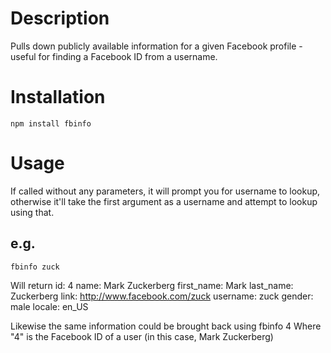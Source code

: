 # Description
Pulls down publicly available information for a given Facebook profile - useful for finding a Facebook ID from a username.

# Installation
    npm install fbinfo

# Usage
If called without any parameters, it will prompt you for username to lookup, otherwise it'll take the first argument as a username and attempt to lookup using that.

## e.g.
    fbinfo zuck
Will return
    id: 4
    name: Mark Zuckerberg
    first_name: Mark
    last_name: Zuckerberg
    link: http://www.facebook.com/zuck
    username: zuck
    gender: male
    locale: en_US

Likewise the same information could be brought back using
    fbinfo 4
Where "4" is the Facebook ID of a user (in this case, Mark Zuckerberg)


